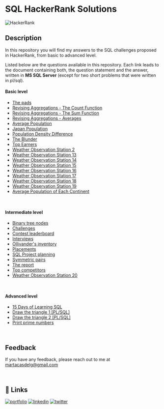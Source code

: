
# **SQL HackerRank Solutions** 

![HackerRank](https://res.cloudinary.com/practicaldev/image/fetch/s--447V78Bi--/c_imagga_scale,f_auto,fl_progressive,h_900,q_auto,w_1600/https://dev-to-uploads.s3.amazonaws.com/i/nr7k1mroiod8b8fc6ijq.png)


## Description

In this repository you will find my answers to the SQL challenges proposed in HackerRank, from basic to advanced level. 

Listed below are the questions available in this repository. Each link leads to the document containing both, the question statement and the answer, written in **MS SQL Server** (except for two short problems that were written in pl/sql).

#### **Basic level**

* [The pads](./1.%20Basic/Exercise%20statements%20with%20solutions/The_pads.md)
* [Revising Aggregations - The Count Function](./1.%20Basic/Exercise%20statements%20with%20solutions/Revising_Agg_Count.md)
* [Revising Aggregations - The Sum Function](./1.%20Basic/Exercise%20statements%20with%20solutions/Revising_Agg_Sum.md)
* [Revising Aggregations - Averages](./1.%20Basic/Exercise%20statements%20with%20solutions/Revising_Agg_Average.md)
* [Average Population](./1.%20Basic/Exercise%20statements%20with%20solutions/Average_population.md)
* [Japan Population](./1.%20Basic/Exercise%20statements%20with%20solutions/Japan_population.md)
* [Population Density Difference](./1.%20Basic/Exercise%20statements%20with%20solutions/Population_density_difference.md)
* [The Blunder](./1.%20Basic/Exercise%20statements%20with%20solutions/The_blunder.md)
* [Top Earners](./1.%20Basic/Exercise%20statements%20with%20solutions/Top_earners.md)
* [Weather Observation Station 2](./1.%20Basic/Exercise%20statements%20with%20solutions/Weather_observation_station_2.md)
* [Weather Observation Station 13](./1.%20Basic/Exercise%20statements%20with%20solutions/Weather_observation_station_13.md)
* [Weather Observation Station 14](./1.%20Basic/Exercise%20statements%20with%20solutions/Weather_observation_station_14.md)
* [Weather Observation Station 15](./1.%20Basic/Exercise%20statements%20with%20solutions/Weather_observation_station_15.md)
* [Weather Observation Station 16](./1.%20Basic/Exercise%20statements%20with%20solutions/Weather_observation_station_16.md)
* [Weather Observation Station 17](./1.%20Basic/Exercise%20statements%20with%20solutions/Weather_observation_station_17.md)
* [Weather Observation Station 18](./1.%20Basic/Exercise%20statements%20with%20solutions/Weather_observation_station_18.md)
* [Weather Observation Station 19](./1.%20Basic/Exercise%20statements%20with%20solutions/Weather_observation_station_19.md)
* [Average Population of Each Continent](./1.%20Basic/Exercise%20statements%20with%20solutions/Average_population_each_continent.md)

&nbsp;

#### **Intermediate level** 

* [Binary tree nodes](./2.%20Intermediate/Exercise%20statements%20with%20solutions/Binary_tree_nodes.md)
* [Challenges](./2.%20Intermediate/Exercise%20statements%20with%20solutions/Challenges.md)
* [Contest leaderboard](./2.%20Intermediate/Exercise%20statements%20with%20solutions/Contest_leaderboard.md)
* [Interviews](./2.%20Intermediate/Exercise%20statements%20with%20solutions/Interviews.md)
* [Ollivander's inventory](./2.%20Intermediate/Exercise%20statements%20with%20solutions/Ollivanders_inventory.md)
* [Placements](./2.%20Intermediate/Exercise%20statements%20with%20solutions/Placements.md)
* [SQL Project planning](./2.%20Intermediate/Exercise%20statements%20with%20solutions/SQL_Project_planning.md)
* [Symmetric pairs](./2.%20Intermediate/Exercise%20statements%20with%20solutions/Symmetric_pairs.md)
* [The report](./2.%20Intermediate/Exercise%20statements%20with%20solutions/The_report.md)
* [Top competitors](./2.%20Intermediate/Exercise%20statements%20with%20solutions/Top_competitors.md)
* [Weather Observation Station 20](./2.%20Intermediate/Exercise%20statements%20with%20solutions/Weather_observation_station_20.md)

&nbsp;

#### **Advanced level** 

* [15 Days of Learning SQL](./3.%20Advanced/Exercise%20statements%20with%20solutions/15_days_of_learning_sql.md)
* [Draw the triangle 1 [PL/SQL]](./3.%20Advanced/Exercise%20statements%20with%20solutions/Draw_the_triangle_1.md)
* [Draw the triangle 2 [PL/SQL]](./3.%20Advanced/Exercise%20statements%20with%20solutions/Draw_the_triangle_2.md)
* [Print prime numbers](./3.%20Advanced/Exercise%20statements%20with%20solutions/Print_prime_numbers.md)


&nbsp;


## Feedback

If you have any feedback, please reach out to me at martacasdelg@gmail.com

&nbsp;
## 🔗 Links
[![portfolio](https://img.shields.io/badge/my_portfolio-000?style=for-the-badge&logo=ko-fi&logoColor=white)](https://martacastrillo.com/)
[![linkedin](https://img.shields.io/badge/linkedin-0A66C2?style=for-the-badge&logo=linkedin&logoColor=white)](https://www.linkedin.com/in/marta-castrillo-delgado/)
[![twitter](https://img.shields.io/badge/twitter-1DA1F2?style=for-the-badge&logo=twitter&logoColor=white)](https://twitter.com/martacasdelg)


